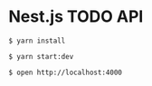# Nest.js TODO API

```shell
$ yarn install
```

```shell
$ yarn start:dev
```

```shell
$ open http://localhost:4000
```
